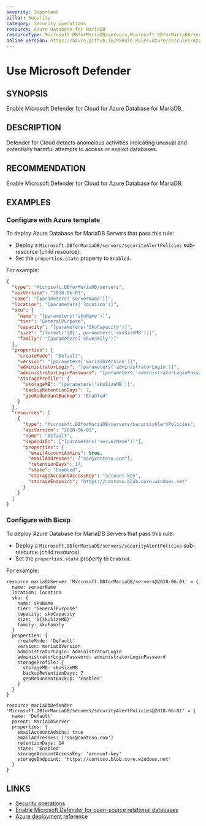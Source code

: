 ```yaml
---
severity: Important
pillar: Security
category: Security operations
resource: Azure Database for MariaDB
resourceType: Microsoft.DBforMariaDB/servers,Microsoft.DBforMariaDB/servers/securityAlertPolicies
online version: https://azure.github.io/PSRule.Rules.Azure/en/rules/Azure.MariaDB.DefenderCloud/
---
```


# Use Microsoft Defender

## SYNOPSIS

Enable Microsoft Defender for Cloud for Azure Database for MariaDB.

## DESCRIPTION

Defender for Cloud detects anomalous activities indicating unusual and potentially harmful attempts to access or exploit databases.

## RECOMMENDATION

Enable Microsoft Defender for Cloud for Azure Database for MariaDB.

## EXAMPLES

### Configure with Azure template

To deploy Azure Database for MariaDB Servers that pass this rule:

- Deploy a `Microsoft.DBforMariaDB/servers/securityAlertPolicies` sub-resource (child resource).
- Set the `properties.state` property to `Enabled`.

For example:

```json
{
  "type": "Microsoft.DBforMariaDB/servers",
  "apiVersion": "2018-06-01",
  "name": "[parameters('serverName')]",
  "location": "[parameters('location')]",
  "sku": {
    "name": "[parameters('skuName')]",
    "tier": "GeneralPurpose",
    "capacity": "[parameters('SkuCapacity')]",
    "size": "[format('{0}', parameters('skuSizeMB'))]",
    "family": "[parameters('skuFamily')]"
  },
  "properties": {
    "createMode": "Default",
    "version": "[parameters('mariadbVersion')]",
    "administratorLogin": "[parameters('administratorLogin')]",
    "administratorLoginPassword": "[parameters('administratorLoginPassword')]",
    "storageProfile": {
      "storageMB": "[parameters('skuSizeMB')]",
      "backupRetentionDays": 7,
      "geoRedundantBackup": "Enabled"
    }
  },
  "resources": [
    {
      "type": "Microsoft.DBforMariaDB/servers/securityAlertPolicies",
      "apiVersion": "2018-06-01",
      "name": "Default",
      "dependsOn": ["[parameters('serverName')]"],
      "properties": {
        "emailAccountAdmins": true,
        "emailAddresses": ["soc@contoso.com"],
        "retentionDays": 14,
        "state": "Enabled",
        "storageAccountAccessKey": "account-key",
        "storageEndpoint": "https://contoso.blob.core.windows.net"
      }
    }
  ]
}
```

### Configure with Bicep

To deploy Azure Database for MariaDB Servers that pass this rule:

- Deploy a `Microsoft.DBforMariaDB/servers/securityAlertPolicies` sub-resource (child resource).
- Set the `properties.state` property to `Enabled`.

For example:

```bicep
resource mariaDbServer 'Microsoft.DBforMariaDB/servers@2018-06-01' = {
  name: serverName
  location: location
  sku: {
    name: skuName
    tier: 'GeneralPurpose'
    capacity: skuCapacity
    size: '${skuSizeMB}' 
    family: skuFamily
  }
  properties: {
    createMode: 'Default'
    version: mariadbVersion
    administratorLogin: administratorLogin
    administratorLoginPassword: administratorLoginPassword
    storageProfile: {
      storageMB: skuSizeMB
      backupRetentionDays: 7
      geoRedundantBackup: 'Enabled'
    }
  }
}

resource mariaDbDefender 'Microsoft.DBforMariaDB/servers/securityAlertPolicies@2018-06-01' = {
  name: 'Default'
  parent: MariaDbServer
  properties: {
    emailAccountAdmins: true
    emailAddresses: ['soc@contoso.com']
    retentionDays: 14
    state: 'Enabled'
    storageAccountAccessKey: 'account-key'
    storageEndpoint: 'https://contoso.blob.core.windows.net'
  }
}
```

## LINKS

- [Security operations](https://learn.microsoft.com/azure/architecture/framework/security/security-operations)
- [Enable Microsoft Defender for open-source relational databases](https://learn.microsoft.com/azure/defender-for-cloud/defender-for-databases-usage)
- [Azure deployment reference](https://learn.microsoft.com/azure/templates/microsoft.dbformariadb/servers/securityalertpolicies)
